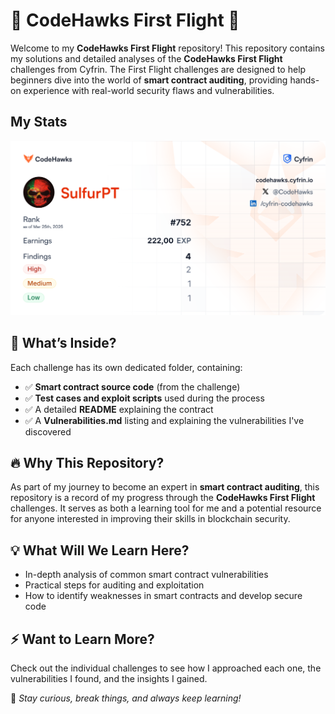 # 🚀 CodeHawks First Flight 🦅

Welcome to my **CodeHawks First Flight** repository! This repository contains my solutions and detailed analyses of the **CodeHawks First Flight** challenges from Cyfrin. The First Flight challenges are designed to help beginners dive into the world of **smart contract auditing**, providing hands-on experience with real-world security flaws and vulnerabilities.

## My Stats

[![](stats.png)](https://profiles.cyfrin.io/u/sulfurpt)

## 🎯 What’s Inside?
Each challenge has its own dedicated folder, containing:
- ✅ **Smart contract source code** (from the challenge)
- ✅ **Test cases and exploit scripts** used during the process
- ✅ A detailed **README** explaining the contract
- ✅ A **Vulnerabilities.md** listing and explaining the vulnerabilities I've discovered

## 🔥 Why This Repository?
As part of my journey to become an expert in **smart contract auditing**, this repository is a record of my progress through the **CodeHawks First Flight** challenges. It serves as both a learning tool for me and a potential resource for anyone interested in improving their skills in blockchain security.

## 💡 What Will We Learn Here?
- In-depth analysis of common smart contract vulnerabilities
- Practical steps for auditing and exploitation
- How to identify weaknesses in smart contracts and develop secure code

## ⚡ Want to Learn More?
Check out the individual challenges to see how I approached each one, the vulnerabilities I found, and the insights I gained.

🔗 *Stay curious, break things, and always keep learning!*

